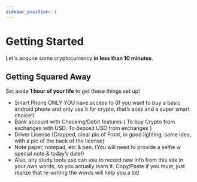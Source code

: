```yaml
---
sidebar_position: 1
---
```


# Getting Started

Let's acquire some cryptocurrency **in less than 10 minutes**.

## Getting Squared Away

Set aside **1 hour of your life** to get these things set up!

- Smart Phone ONLY YOU have access to (If you want to buy a basic android phone and only use it for crypto, that’s aces and a super smart choice!)
- Bank account with Checking/Debit features ( To buy Crypto from exchanges with USD. To deposit USD from exchanges )
- Driver License (Cropped, clear pic of Front, in good lighting; same idea, with a pic of the back of the license)
- Note paper, notepad, etc & pen. (You will  need to provide a selfie w special note & today’s date!)
- Also, any study tools use can use to record new info from this site in your own words, so you actually learn it. Copy/Paste if you must, just realize that re-writing the words will help you a lot!
